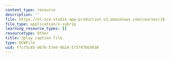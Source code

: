```yaml
---
content_type: resource
description: ''
file: https://ol-ocw-studio-app-production.s3.amazonaws.com/courses/18-03sc-differential-equations-fall-2011/ffc75c85d67657e69b245757476b5030_XDhJ8lVGbl8.vtt
file_type: application/x-subrip
learning_resource_types: []
resourcetype: Other
title: 3play caption file
type: OCWFile
uid: ffc75c85-d676-57e6-9b24-5757476b5030
---
```

